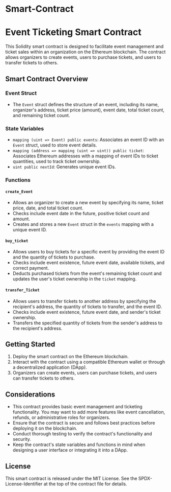 # Smart-Contract
# Event Ticketing Smart Contract

This Solidity smart contract is designed to facilitate event management and ticket sales within an organization on the Ethereum blockchain. The contract allows organizers to create events, users to purchase tickets, and users to transfer tickets to others.

## Smart Contract Overview

### Event Struct
- The `Event` struct defines the structure of an event, including its name, organizer's address, ticket price (amount), event date, total ticket count, and remaining ticket count.

### State Variables
- `mapping (uint => Event) public events`: Associates an event ID with an `Event` struct, used to store event details.
- `mapping (address => mapping (uint => uint)) public ticket`: Associates Ethereum addresses with a mapping of event IDs to ticket quantities, used to track ticket ownership.
- `uint public nextId`: Generates unique event IDs.

### Functions

#### `create_Event`
- Allows an organizer to create a new event by specifying its name, ticket price, date, and total ticket count.
- Checks include event date in the future, positive ticket count and amount.
- Creates and stores a new `Event` struct in the `events` mapping with a unique event ID.

#### `buy_ticket`
- Allows users to buy tickets for a specific event by providing the event ID and the quantity of tickets to purchase.
- Checks include event existence, future event date, available tickets, and correct payment.
- Deducts purchased tickets from the event's remaining ticket count and updates the user's ticket ownership in the `ticket` mapping.

#### `transfer_Ticket`
- Allows users to transfer tickets to another address by specifying the recipient's address, the quantity of tickets to transfer, and the event ID.
- Checks include event existence, future event date, and sender's ticket ownership.
- Transfers the specified quantity of tickets from the sender's address to the recipient's address.

## Getting Started

1. Deploy the smart contract on the Ethereum blockchain.
2. Interact with the contract using a compatible Ethereum wallet or through a decentralized application (DApp).
3. Organizers can create events, users can purchase tickets, and users can transfer tickets to others.

## Considerations

- This contract provides basic event management and ticketing functionality. You may want to add more features like event cancellation, refunds, or administrative roles for organizers.
- Ensure that the contract is secure and follows best practices before deploying it on the blockchain.
- Conduct thorough testing to verify the contract's functionality and security.
- Keep the contract's state variables and functions in mind when designing a user interface or integrating it into a DApp.

## License

This smart contract is released under the MIT License. See the SPDX-License-Identifier at the top of the contract file for details.

